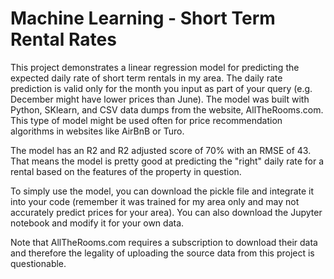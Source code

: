 # Machine Learning - Short Term Rental Rates

This project demonstrates a linear regression model for predicting the expected daily rate of short term rentals in my area. The daily rate prediction is valid only for the month you input as part of your query (e.g. December might have lower prices than June). The model was built with Python, SKlearn, and CSV data dumps from the website, AllTheRooms.com. This type of model might be used often for price recommendation algorithms in websites like AirBnB or Turo.

The model has an R2 and R2 adjusted score of 70% with an RMSE of 43. That means the model is pretty good at predicting the "right" daily rate for a rental based on the features of the property in question.

To simply use the model, you can download the pickle file and integrate it into your code (remember it was trained for my area only and may not accurately predict prices for your area). You can also download the Jupyter notebook and modify it for your own data.

Note that AllTheRooms.com requires a subscription to download their data and therefore the legality of uploading the source data from this project is questionable. 
